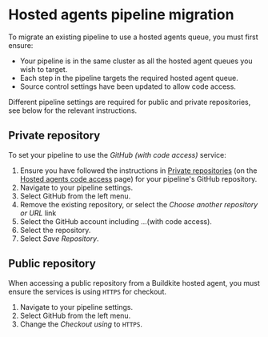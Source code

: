 # Hosted agents pipeline migration

To migrate an existing pipeline to use a hosted agents queue, you must first ensure:

- Your pipeline is in the same cluster as all the hosted agent queues you wish to target.
- Each step in the pipeline targets the required hosted agent queue.
- Source control settings have been updated to allow code access.

Different pipeline settings are required for public and private repositories, see below for the relevant instructions.

## Private repository

To set your pipeline to use the _GitHub (with code access)_ service:

1. Ensure you have followed the instructions in [Private repositories](/docs/pipelines/hosted-agents/code-access#private-repositories) (on the [Hosted agents code access](/docs/pipelines/hosted-agents/code-access) page) for your pipeline's GitHub repository.
1. Navigate to your pipeline settings.
1. Select GitHub from the left menu.  
1. Remove the existing repository, or select the _Choose another repository or URL_ link
1. Select the GitHub account including ...(with code access).
1. Select the repository.
1. Select _Save Repository_.

## Public repository

When accessing a public repository from a Buildkite hosted agent, you must ensure the services is using `HTTPS` for checkout.

1. Navigate to your pipeline settings.
1. Select GitHub from the left menu.  
1. Change the _Checkout using_ to `HTTPS`.
